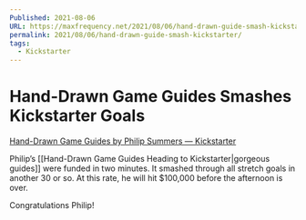 ```yaml
---
Published: 2021-08-06
URL: https://maxfrequency.net/2021/08/06/hand-drawn-guide-smash-kickstarter/
permalink: 2021/08/06/hand-drawn-guide-smash-kickstarter/
tags:
  - Kickstarter
---
```

# Hand-Drawn Game Guides Smashes Kickstarter Goals

[Hand-Drawn Game Guides by Philip Summers — Kickstarter](https://www.kickstarter.com/projects/handdrawngameguides/hand-drawn-game-guides)

Philip’s [[Hand-Drawn Game Guides Heading to Kickstarter|gorgeous guides]] were funded in two minutes. It smashed through all stretch goals in another 30 or so. At this rate, he will hit $100,000 before the afternoon is over.

Congratulations Philip!